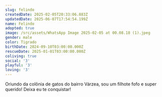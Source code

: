 ```yaml
---
slug: felindo
createdDate: 2025-02-05T20:33:06.883Z
updatedDate: 2025-06-07T17:54:54.199Z
name: Felindo
adopted: true
image: /src/assets/WhatsApp Image 2025-02-05 at 00.08.18 (1).jpeg
gender: male
color: Tigrado
birthDate: 2024-09-10T03:00:00.000Z
rescueDate: 2025-01-01T03:00:00.000Z
coliving: true
social: '3'
playful: '3'
loving: '3'
---
```


Oriundo da colônia de gatos do bairro Várzea, sou um filhote fofo e super querido! Deixa eu te conquistar!
